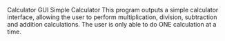 Calculator
GUI Simple Calculator
This program outputs a simple calculator interface, allowing the user to perform multiplication, 
division, subtraction and addition calculations. The user is only able to do ONE calculation at a time.
